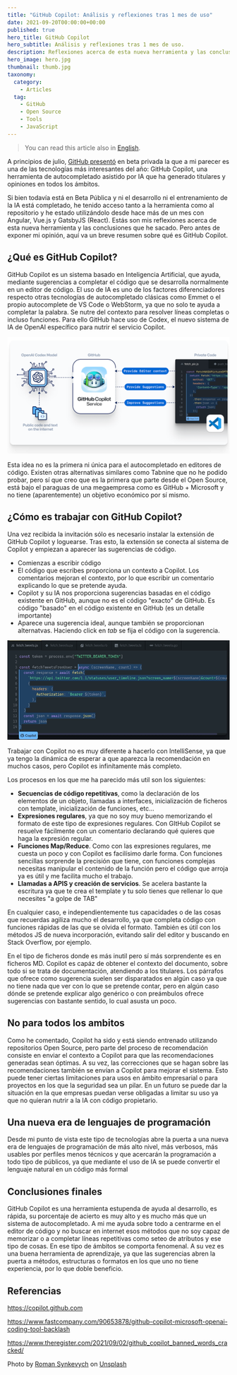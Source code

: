 ```yaml
---
title: "GitHub Copilot: Análisis y reflexiones tras 1 mes de uso"
date: 2021-09-20T00:00:00+00:00
published: true
hero_title: GitHub Copilot
hero_subtitle: Análisis y reflexiones tras 1 mes de uso.
description: Reflexiones acerca de esta nueva herramienta y las conclusiones que he sacado.
hero_image: hero.jpg
thumbnail: thumb.jpg
taxonomy:
  category:
    - Articles
  tag:
    - GitHub
    - Open Source
    - Tools
    - JavaScript
---
```


> You can read this article also in [English](https://rubenr.dev/en/blog/github-copilot).

A principios de julio, [GitHub presentó](https://www.fastcompany.com/90653878/github-copilot-microsoft-openai-coding-tool-backlash) en beta privada la que a mi parecer es una de las tecnologías más interesantes del año: GitHub Copilot, una herramienta de autocompletado asistido por IA que ha generado titulares y opiniones en todos los ámbitos.

Si bien todavía está en Beta Pública y ni el desarrollo ni el entrenamiento de la IA está completado, he tenido acceso tanto a la herramienta como al repositorio y he estado utilizándolo desde hace más de un mes con Angular, Vue.js y GatsbyJS (React). Estás son mis reflexiones acerca de esta nueva herramienta y las conclusiones que he sacado. Pero antes de exponer mi opinión, aquí va un breve resumen sobre qué es GitHub Copilot.

## ¿Qué es GitHub Copilot?

GitHub Copilot es un sistema basado en Inteligencia Artificial, que ayuda, mediante sugerencias a completar el código que se desarrolla normalmente en un editor de código. El uso de IA es uno de los factores diferenciadores respecto otras tecnologías de autocompletado clásicas como Emmet o el propio autocomplete de VS Code o WebStorm, ya que no solo te ayuda a completar la palabra. Se nutre del contexto para resolver líneas completas o incluso funciones. Para ello GitHub hace uso de Codex, el nuevo sistema de IA de OpenAI específico para nutrir el servicio Copilot.

![Arquitectura de GitHub Copilot](github-arch.png)

Esta idea no es la primera ni única para el autocompletado en editores de código. Existen otras alternativas similares como Tabnine que no he podido probar, pero sí que creo que es la primera que parte desde el Open Source, está bajo el paraguas de una megaempresa como es GitHub + Microsoft y no tiene (aparentemente) un objetivo económico por sí mismo.

## ¿Cómo es trabajar con GitHub Copilot?

Una vez recibida la invitación sólo es necesario instalar la extensión de GitHub Copilot y loguearse. Tras esto, la extensión se conecta al sistema de Copilot y empiezan a aparecer las sugerencias de código.

- Comienzas a escribir código
- El código que escribes proporciona un contexto a Copilot. Los comentarios mejoran el contexto, por lo que escribir un comentario explicando lo que se pretende ayuda.
- Copilot y su IA nos proporciona sugerencias basadas en el código existente en GitHub, aunque no es el código "exacto" de GitHub. Es código "basado" en el código existente en GitHub (es un detalle importante)
- Aparece una sugerencia ideal, aunque también se proporcionan alternatvas. Haciendo click en _tab_ se fija el código con la sugerencia.

![Copilot example](copilot-example.gif)

Trabajar con Copilot no es muy diferente a hacerlo con IntelliSense, ya que ya tengo la dinámica de esperar a que aparezca la recomendación en muchos casos, pero Copilot es infinítamente más completo.

Los procesos en los que me ha parecido más util son los siguientes:

- **Secuencias de código repetitivas**, como la declaración de los elementos de un objeto, llamadas a interfaces, inicialización de ficheros con template, inicialización de funciones, etc...
- **Expresiones regulares**, ya que no soy muy bueno memorizando el formato de este tipo de expresiones regulares. Con GItHub Copilot se resuelve fácilmente con un comentario declarando qué quieres que haga la expresión regular.
- **Funciones Map/Reduce**. Como con las expresiones regulares, me cuesta un poco y con Copilot es facilísimo darle forma. Con funciones sencillas sorprende la precisión que tiene, con funciones complejas necesitas manipular el contenido de la función pero el código que arroja ya es útil y me facilita mucho el trabajo.
- **Llamadas a APIS y creación de servicios**. Se acelera bastante la escritura ya que te crea el template y tu solo tienes que rellenar lo que necesites "a golpe de TAB"

En cualquier caso, e independientemente tus capacidades o de las cosas que recuerdas agiliza mucho el desarrollo, ya que completa código con funciones rápidas de las que se olvida el formato. También es útil con los métodos JS de nueva incorporación, evitando salir del editor y buscando en Stack Overflow, por ejemplo.

En el tipo de ficheros donde es más inutil pero sí más sorprendente es en ficheros MD. Copilot es capáz de obtener el contexto del documento, sobre todo si se trata de documentación, atendiendo a los titulares. Los párrafos que ofrece como sugerencia suelen ser disparatados en algún caso ya que no tiene nada que ver con lo que se pretende contar, pero en algún caso dónde se pretende explicar algo genérico o con preámbulos ofrece sugerencias con bastante sentido, lo cual asusta un poco.

## No para todos los ambitos

Como he comentado, Copilot ha sido y está siendo entrenado utilizando repositorios Open Source, pero parte del proceso de recomendación consiste en enviar el contexto a Copilot para que las recomendaciones generadas sean óptimas. A su vez, las correcciones que se hagan sobre las recomendaciones también se envían a Copilot para mejorar el sistema. Esto puede tener ciertas limitaciones para usos en ámbito empresarial o para proyectos en los que la seguridad sea un pilar. En un futuro se puede dar la situación en la que empresas puedan verse obligadas a limitar su uso ya que no quieran nutrir a la IA con código propietario.

## Una nueva era de lenguajes de programación

Desde mi punto de vista este tipo de tecnologías abre la puerta a una nueva era de lenguajes de programación de más alto nivel, más verbosos, más usables por perfiles menos técnicos y que acercarán la programación a todo tipo de públicos, ya que mediante el uso de IA se puede convertir el lenguaje natural en un código más formal

## Conclusiones finales

GitHub Copilot es una herramienta estupenda de ayuda al desarrollo, es rápida, su porcentaje de acierto es muy alto y es mucho más que un sistema de autocompletado. A mi me ayuda sobre todo a centrarme en el editor de código y no buscar en internet esos métodos que no soy capaz de memorizar o a completar líneas repetitivas como seteo de atributos y ese tipo de cosas. En ese tipo de ámbitos se comporta fenomenal. A su vez es una buena herramienta de aprendizaje, ya que las sugerencias abren la puerta a métodos, estructuras o formatos en los que uno no tiene experiencia, por lo que doble beneficio.

## Referencias

<https://copilot.github.com>

<https://www.fastcompany.com/90653878/github-copilot-microsoft-openai-coding-tool-backlash>

<https://www.theregister.com/2021/09/02/github_copilot_banned_words_cracked/>

<span>Photo by <a href="https://unsplash.com/@synkevych?utm_source=unsplash&utm_medium=referral&utm_content=creditCopyText">Roman Synkevych</a> on <a href="https://unsplash.com/s/photos/github?utm_source=unsplash&utm_medium=referral&utm_content=creditCopyText">Unsplash</a>
</span>
